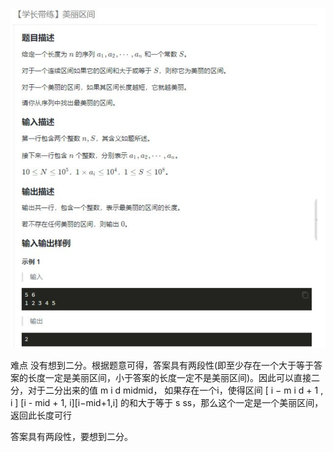 
![](attachments/美丽区间%20（二分法）_image_0.png)

难点 没有想到二分。根据题意可得，答案具有两段性(即至少存在一个大于等于答案的长度一定是美丽区间，小于答案的长度一定不是美丽区间)。因此可以直接二分，对于二分出来的值 m i d midmid， 如果存在一个i，使得区间 [ i − m i d + 1 , i ] [i - mid + 1, i][i−mid+1,i] 的和大于等于 s ss，那么这个一定是一个美丽区间，返回此长度可行

答案具有两段性，要想到二分。